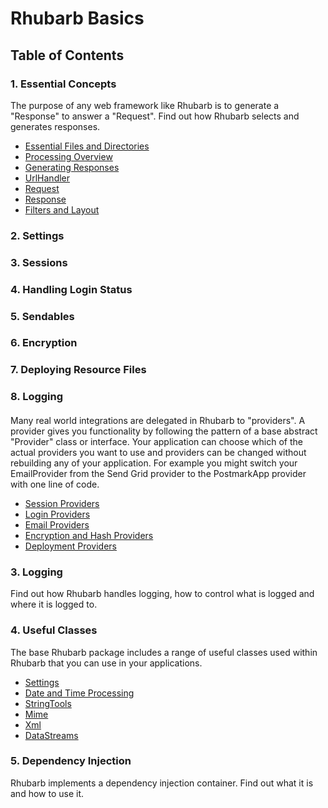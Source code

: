 Rhubarb Basics
==============================

## Table of Contents

### 1. Essential Concepts

The purpose of any web framework like Rhubarb is to generate a "Response" to answer a "Request". Find out how
Rhubarb selects and generates responses.

* [Essential Files and Directories](files-and-directories)
* [Processing Overview](processing-overview)
* [Generating Responses](response-generating)
* [UrlHandler](url-handlers)
* [Request](request)
* [Response](response)
* [Filters and Layout](filters-and-layout)

### 2. Settings

### 3. Sessions

### 4. Handling Login Status

### 5. Sendables

### 6. Encryption

### 7. Deploying Resource Files

### 8. Logging

####

Many real world integrations are delegated in Rhubarb to "providers". A provider gives you functionality by
following the pattern of a base abstract "Provider" class or interface. Your application can choose which
of the actual providers you want to use and providers can be changed without rebuilding any of your application.
For example you might switch your EmailProvider from the Send Grid provider to the PostmarkApp provider with one
line of code.

* [Session Providers](session-providers)
* [Login Providers](login-providers)
* [Email Providers](email-providers)
* [Encryption and Hash Providers](encryption)
* [Deployment Providers](deployment)

### 3. Logging

Find out how Rhubarb handles logging, how to control what is logged and where it is logged to.

### 4. Useful Classes

The base Rhubarb package includes a range of useful classes used within Rhubarb that you can use in your
applications.

* [Settings](settings)
* [Date and Time Processing](date-time)
* [StringTools](string-tools)
* [Mime](mime)
* [Xml](xml)
* [DataStreams](data-streams)

### 5. Dependency Injection

Rhubarb implements a dependency injection container. Find out what it is and how to use it.